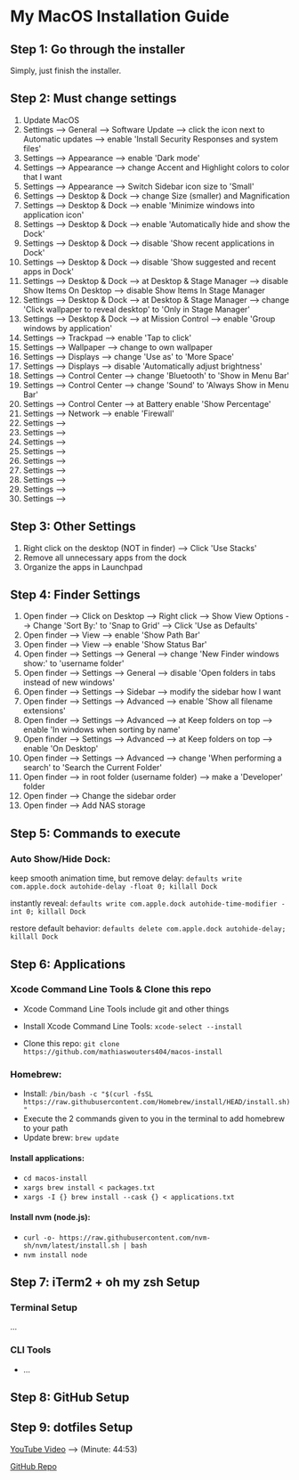 # My MacOS Installation Guide

## Step 1: Go through the installer

Simply, just finish the installer.

## Step 2: Must change settings

1) Update MacOS
2) Settings --> General --> Software Update --> click the icon next to Automatic updates --> enable 'Install Security Responses and system files'
3) Settings --> Appearance --> enable 'Dark mode'
4) Settings --> Appearance --> change Accent and Highlight colors to color that I want
5) Settings --> Appearance --> Switch Sidebar icon size to 'Small'
6) Settings --> Desktop & Dock --> change Size (smaller) and Magnification 
7) Settings --> Desktop & Dock --> enable 'Minimize windows into application icon'
8) Settings --> Desktop & Dock --> enable 'Automatically hide and show the Dock'
9) Settings --> Desktop & Dock --> disable 'Show recent applications in Dock'
10) Settings --> Desktop & Dock --> disable 'Show suggested and recent apps in Dock'
11) Settings --> Desktop & Dock --> at Desktop & Stage Manager --> disable Show Items On Desktop --> disable Show Items In Stage Manager
12) Settings --> Desktop & Dock --> at Desktop & Stage Manager --> change 'Click wallpaper to reveal desktop' to 'Only in Stage Manager'
13) Settings --> Desktop & Dock --> at Mission Control --> enable 'Group windows by application'
14) Settings --> Trackpad --> enable 'Tap to click'
15) Settings --> Wallpaper --> change to own wallpaper
16) Settings --> Displays --> change 'Use as' to 'More Space'
17) Settings --> Displays --> disable 'Automatically adjust brightness'
18) Settings --> Control Center --> change 'Bluetooth' to 'Show in Menu Bar'
19) Settings --> Control Center --> change 'Sound' to 'Always Show in Menu Bar'
20) Settings --> Control Center --> at Battery enable 'Show Percentage'
21) Settings --> Network --> enable 'Firewall'
22) Settings -->
23) Settings -->
24) Settings -->
25) Settings -->
26) Settings -->
27) Settings -->
28) Settings -->
29) Settings -->
30) Settings -->

## Step 3: Other Settings

1) Right click on the desktop (NOT in finder) --> Click 'Use Stacks'
2) Remove all unnecessary apps from the dock
3) Organize the apps in Launchpad

## Step 4: Finder Settings

1) Open finder --> Click on Desktop --> Right click --> Show View Options --> Change 'Sort By:' to 'Snap to Grid' --> Click 'Use as Defaults'
2) Open finder --> View --> enable 'Show Path Bar'
3) Open finder --> View --> enable 'Show Status Bar'
4) Open finder --> Settings --> General --> change 'New Finder windows show:' to 'username folder'
5) Open finder --> Settings --> General --> disable 'Open folders in tabs instead of new windows'
6) Open finder --> Settings --> Sidebar --> modify the sidebar how I want
7) Open finder --> Settings --> Advanced --> enable 'Show all filename extensions'
8) Open finder --> Settings --> Advanced --> at Keep folders on top --> enable 'In windows when sorting by name'
9) Open finder --> Settings --> Advanced --> at Keep folders on top --> enable 'On Desktop'
10) Open finder --> Settings --> Advanced --> change 'When performing a search' to 'Search the Current Folder'
11) Open finder --> in root folder (username folder) --> make a 'Developer' folder
12) Open finder --> Change the sidebar order
13) Open finder --> Add NAS storage

## Step 5: Commands to execute
### Auto Show/Hide Dock:

keep smooth animation time, but remove delay:
`defaults write com.apple.dock autohide-delay -float 0; killall Dock`

instantly reveal:
`defaults write com.apple.dock autohide-time-modifier -int 0; killall Dock`

restore default behavior:
`defaults delete com.apple.dock autohide-delay; killall Dock`

## Step 6: Applications

### Xcode Command Line Tools & Clone this repo
- Xcode Command Line Tools include git and other things

- Install Xcode Command Line Tools: `xcode-select --install`
- Clone this repo: `git clone https://github.com/mathiaswouters404/macos-install`

### Homebrew:
- Install:
`/bin/bash -c "$(curl -fsSL https://raw.githubusercontent.com/Homebrew/install/HEAD/install.sh)"`
- Execute the 2 commands given to you in the terminal to add homebrew to your path
- Update brew: `brew update`

#### Install applications:
- `cd macos-install`
- `xargs brew install < packages.txt`
- `xargs -I {} brew install --cask {} < applications.txt`

#### Install nvm (node.js):
- `curl -o- https://raw.githubusercontent.com/nvm-sh/nvm/latest/install.sh | bash`
- `nvm install node`

## Step 7: iTerm2 + oh my zsh Setup

### Terminal Setup

...

### CLI Tools
- ...

## Step 8: GitHub Setup

## Step 9: dotfiles Setup

[YouTube Video](https://www.youtube.com/watch?v=GK7zLYAXdDs) --> (Minute: 44:53)

[GitHub Repo](https://github.com/mischavandenburg/dotfiles)

